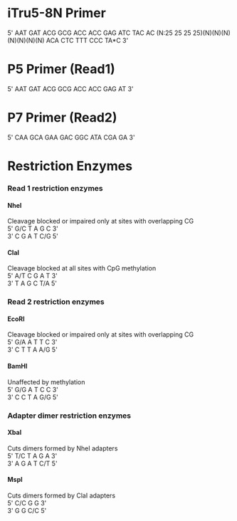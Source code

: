 # iTru5-8N Primer
5' AAT GAT ACG GCG ACC ACC GAG ATC TAC AC (N:25 25 25 25)(N)(N)(N)(N)(N)(N)(N) ACA CTC TTT CCC TA*C 3'

# P5 Primer (Read1)
5' AAT GAT ACG GCG ACC ACC GAG AT 3'

# P7 Primer (Read2)
5' CAA GCA GAA GAC GGC ATA CGA GA 3'

<!-- # Read 1 Adapter Seq
5' AAT GAT ACG GCG ACC ACC GAG ATC TAC AC 3'

# Read 2 Adapter Seq
5' ATC TCG TAT GCC GTC TTC TGC TTG 3' -->

# Restriction Enzymes
### Read 1 restriction enzymes
#### NheI
Cleavage blocked or impaired only at sites with overlapping CG   
5' G/C T A G C 3'   
3' C G A T C/G 5'   

#### ClaI
Cleavage blocked at all sites with CpG methylation   
5' A/T C G A T 3'   
3' T A G C T/A 5'   

### Read 2 restriction enzymes
#### EcoRI
Cleavage blocked or impaired only at sites with overlapping CG   
5' G/A A T T C 3'   
3' C T T A A/G 5'   

#### BamHI
Unaffected by methylation   
5' G/G A T C C 3'   
3' C C T A G/G 5'   

### Adapter dimer restriction enzymes
#### XbaI
Cuts dimers formed by NheI adapters   
5' T/C T A G A 3'   
3' A G A T C/T 5'   

#### MspI
Cuts dimers formed by ClaI adapters   
5' C/C G G 3'   
3' G G C/C 5'   
